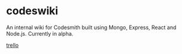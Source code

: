 # codeswiki
An internal wiki for Codesmith built using Mongo, Express, React and Node.js. Currently in alpha.

[trello](https://trello.com/b/biju7JIE/codeswiki)
